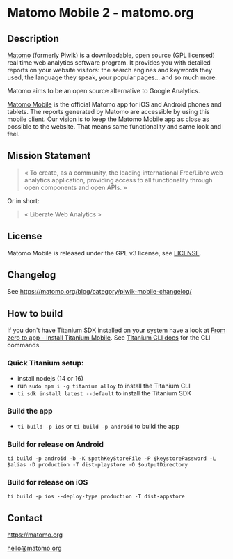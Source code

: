 # Matomo Mobile 2 - matomo.org

## Description

[Matomo](http://matomo.org/) (formerly Piwik) is a downloadable, open source (GPL licensed) real time web analytics
software program.  It provides you with detailed reports on your website
visitors: the search engines and keywords they used, the language they speak,
your popular pages... and so much more.

Matomo aims to be an open source alternative to Google Analytics.

[Matomo Mobile](https://matomo.org/mobile/) is the official Matomo app for iOS and Android phones and tablets.
The reports generated by Matomo are accessible by using this mobile client. Our
vision is to keep the Matomo Mobile app as close as possible to the website.
That means same functionality and same look and feel.

## Mission Statement

> « To create, as a community, the leading international Free/Libre web analytics application, providing access to all functionality through open components and open APIs. »

Or in short:
> « Liberate Web Analytics »

## License

Matomo Mobile is released under the GPL v3 license, see [LICENSE](LICENSE).

## Changelog

See https://matomo.org/blog/category/piwik-mobile-changelog/

## How to build

If you don't have Titanium SDK installed on your system have a look at [From zero to app - Install Titanium Mobile](https://fromzerotoapp.com/how-to-install-appcelerator-titanium/). See [Titanium CLI docs](https://titaniumsdk.com/guide/Titanium_SDK/Titanium_SDK_Guide/Titanium_Command-Line_Interface_Reference/) for the CLI commands.

### Quick Titanium setup:
* install nodejs (14 or 16)
* run `sudo npm i -g titanium alloy` to install the Titanium CLI
* `ti sdk install latest --default` to install the Titanium SDK

### Build the app
* `ti build -p ios` or `ti build -p android` to build the app

### Build for release on Android

```
ti build -p android -b -K $pathKeyStoreFile -P $keystorePassword -L $alias -D production -T dist-playstore -O $outputDirectory 
```

### Build for release on iOS

```
ti build -p ios --deploy-type production -T dist-appstore
```

## Contact

https://matomo.org

hello@matomo.org
